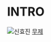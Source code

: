 # INTRO

![신효진](https://scontent-icn1-1.xx.fbcdn.net/v/t1.0-1/c0.0.240.240/p240x240/19437319_1189715937840738_6118672734419929644_n.jpg?oh=98f4de973e0f95df982e8d8780e45a88&oe=59D2B040)
[무제](https://youtu.be/9kaCAbIXuyg)
